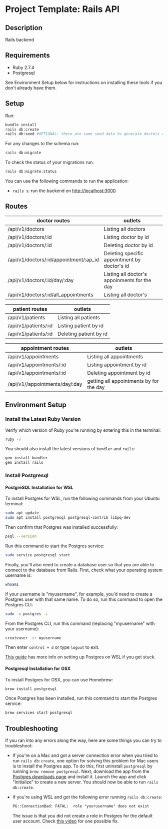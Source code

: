 # Project Template: Rails API

## Description

Rails backend

## Requirements

- Ruby 2.7.4
- Postgresql

See Environment Setup below for instructions on installing these tools if you
don't already have them.

## Setup

Run:

```sh
bundle install
rails db:create
rails db:seed #OPTIONAL: there are some seed data to generate doctors and patients
```

For any changes to the schema run:

```sh
rails db:migrate
```

To check the status of your migrations run:

```sh
rails db:migrate:status
```

You can use the following commands to run the application:

- `rails s`: run the backend on [http://localhost:3000](http://localhost:3000)

## Routes

| doctor routes                          | outlets                                      |
| -------------------------------------- | -------------------------------------------- |
| /api/v1/doctors                        | Listing all doctors                          |
| /api/v1/doctors/:id                    | Listing doctor by id                         |
| /api/v1/doctors/:id                    | Deleting doctor by id                        |
| /api/v1/doctors/:id/appointment/:ap_id | Deleting specific appointment by doctor's id |
| /api/v1/doctors/:id/day/:day           | Listing all doctor's appoinments for the day |
| /api/v1/doctors/:id/all_appointments   | Listing all doctor's                         |

| patient routes       | outlets                |
| -------------------- | ---------------------- |
| /api/v1/patients     | Listing all patients   |
| /api/v1/patients/:id | Listing patient by id  |
| /api/v1/patients/:id | Deleting patient by id |

| appointment routes             | outlets                                 |
| ------------------------------ | --------------------------------------- |
| /api/v1/appointments           | Listing all appointments                |
| /api/v1/appointments/:id       | Listing appointment by id               |
| /api/v1/appointments/:id       | Deleting appointment by id              |
| /api/v1//appointments/day/:day | getting all appointments by for the day |

## Environment Setup

### Install the Latest Ruby Version

Verify which version of Ruby you're running by entering this in the terminal:

```sh
ruby -v
```

You should also install the latest versions of `bundler` and `rails`:

```sh
gem install bundler
gem install rails
```

### Install Postgresql

#### PostgreSQL Installation for WSL

To install Postgres for WSL, run the following commands from your Ubuntu terminal:

```sh
sudo apt update
sudo apt install postgresql postgresql-contrib libpq-dev
```

Then confirm that Postgres was installed successfully:

```sh
psql --version
```

Run this command to start the Postgres service:

```sh
sudo service postgresql start
```

Finally, you'll also need to create a database user so that you are able to
connect to the database from Rails. First, check what your operating system
username is:

```sh
whoami
```

If your username is "myusername", for example, you'd need to create a Postgres user
with that same name. To do so, run this command to open the Postgres CLI:

```sh
sudo -u postgres -i
```

From the Postgres CLI, run this command (replacing "myusername" with your username):

```sh
createuser -sr myusername
```

Then enter `control + d` or type `logout` to exit.

[This guide][postgresql wsl] has more info on setting up Postgres on WSL if you
get stuck.

[postgresql wsl]: https://docs.microsoft.com/en-us/windows/wsl/tutorials/wsl-database#install-postgresql

#### Postgresql Installation for OSX

To install Postgres for OSX, you can use Homebrew:

```sh
brew install postgresql
```

Once Postgres has been installed, run this command to start the Postgres
service:

```sh
brew services start postgresql
```

## Troubleshooting

If you ran into any errors along the way, here are some things you can try to
troubleshoot:

- If you're on a Mac and got a server connection error when you tried to run
  `rails db:create`, one option for solving this problem for Mac users is to
  install the Postgres app. To do this, first uninstall `postgresql` by running
  `brew remove postgresql`. Next, download the app from the
  [Postgres downloads page][postgres downloads page] and install it. Launch the
  app and click "Initialize" to create a new server. You should now be able to
  run `rails db:create`.

- If you're using WSL and got the following error running `rails db:create`:

  ```txt
  PG::ConnectionBad: FATAL:  role "yourusername" does not exist
  ```

  The issue is that you did not create a role in Postgres for the default user
  account. Check [this video](https://www.youtube.com/watch?v=bQC5izDzOgE) for
  one possible fix.

[postgres downloads page]: https://postgresapp.com/downloads.html
